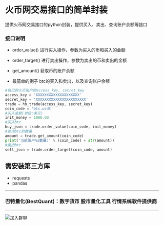 # 火币网交易接口的简单封装
提供火币网交易接口的python封装，提供买入、卖出、查询账户余额等接口

### 接口说明
* order_value() 进行买入操作，参数为买入的币和买入的金额
* order_target() 进行卖出操作，参数为卖出的币和卖出的金额
* get_amount() 获取币的账户余额

* 最简单的例子
  btc的买入和卖出，以及查询账户余额

```python
#自己的火币账户的access_key, secret_key
access_key = 'XXXXXXXXXXXXXXXXXXXX'
secret_key = 'XXXXXXXXXXXXXXXXXXXXXXX'
trade = hb_trade(access_key, secret_key)
coin_code = 'btc.usdt'
#买入金额(单位:美元)
init_money = 1000.00
#买入btc
buy_json = trade.order_value(coin_code, init_money)
#查询btc的数量
amount = trade.get_amount(coin_code)
print('当前账户%s数量:' % (coin_code) + str(amount))
#卖出btc
sell_json = trade.order_target(coin_code, amount)
```


## 需安装第三方库
* requests
* pandas
 

----------------------------------------------------
### 巴特量化(BestQuant)：数字货币 股市量化工具 行情系统软件提供商
----------------------------------------------------

![加入群聊](https://github.com/mpquant/huobi_intf/blob/main/img/qrcode.png) 

